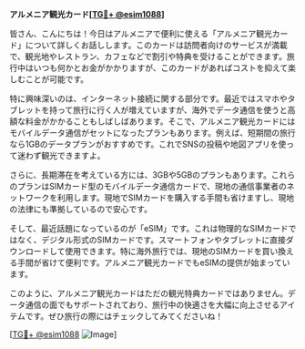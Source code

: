 **アルメニア観光カード[[TG💪+ @esim1088](https://t.me/s/esim1088)]**

皆さん、こんにちは！今日はアルメニアで便利に使える「アルメニア観光カード」について詳しくお話しします。このカードは訪問者向けのサービスが満載で、観光地やレストラン、カフェなどで割引や特典を受けることができます。旅行中はいつも何かとお金がかかりますが、このカードがあればコストを抑えて楽しむことが可能です。

特に興味深いのは、インターネット接続に関する部分です。最近ではスマホやタブレットを持って旅行に行く人が増えていますが、海外でデータ通信を使うと高額な料金がかかることもしばしばあります。そこで、アルメニア観光カードにはモバイルデータ通信がセットになったプランもあります。例えば、短期間の旅行なら1GBのデータプランがおすすめです。これでSNSの投稿や地図アプリを使って迷わず観光できますよ。

さらに、長期滞在を考えている方には、3GBや5GBのプランもあります。これらのプランはSIMカード型のモバイルデータ通信カードで、現地の通信事業者のネットワークを利用します。現地でSIMカードを購入する手間も省けますし、現地の法律にも準拠しているので安心です。

そして、最近話題になっているのが「eSIM」です。これは物理的なSIMカードではなく、デジタル形式のSIMカードです。スマートフォンやタブレットに直接ダウンロードして使用できます。特に海外旅行では、現地のSIMカードを買い換える手間が省けて便利です。アルメニア観光カードでもeSIMの提供が始まっています。

このように、アルメニア観光カードはただの観光特典カードではありません。データ通信の面でもサポートされており、旅行中の快適さを大幅に向上させるアイテムです。ぜひ旅行の際にはチェックしてみてくださいね！

[[TG💪+ @esim1088](https://t.me/s/esim1088) ![Image](https://i.postimg.cc/Y0z9fWf4/image.png)]